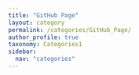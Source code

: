 ```yaml
---
title: "GitHub Page"
layout: category
permalink: /categories/GitHub_Page/
author_profile: true
taxonomy: Categories1
sidebar:
  nav: "categories"
---
```

